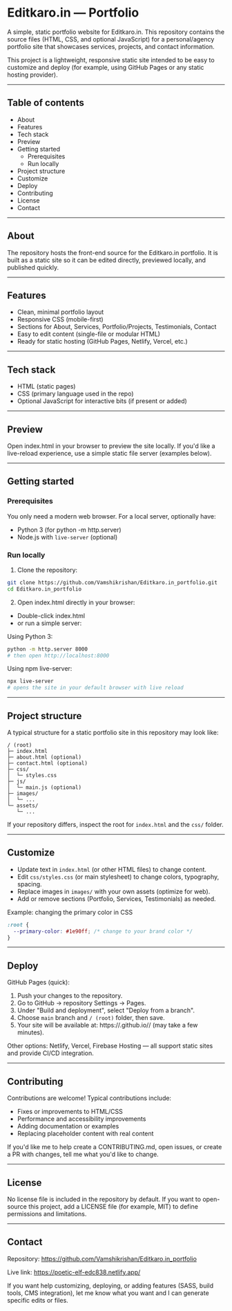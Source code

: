 # Editkaro.in — Portfolio

A simple, static portfolio website for Editkaro.in. This repository contains the source files (HTML, CSS, and optional JavaScript) for a personal/agency portfolio site that showcases services, projects, and contact information.

This project is a lightweight, responsive static site intended to be easy to customize and deploy (for example, using GitHub Pages or any static hosting provider).

---

## Table of contents

- About
- Features
- Tech stack
- Preview
- Getting started
  - Prerequisites
  - Run locally
- Project structure
- Customize
- Deploy
- Contributing
- License
- Contact

---

## About

The repository hosts the front-end source for the Editkaro.in portfolio. It is built as a static site so it can be edited directly, previewed locally, and published quickly.

---

## Features

- Clean, minimal portfolio layout
- Responsive CSS (mobile-first)
- Sections for About, Services, Portfolio/Projects, Testimonials, Contact
- Easy to edit content (single-file or modular HTML)
- Ready for static hosting (GitHub Pages, Netlify, Vercel, etc.)

---

## Tech stack

- HTML (static pages)
- CSS (primary language used in the repo)
- Optional JavaScript for interactive bits (if present or added)

---

## Preview

Open index.html in your browser to preview the site locally. If you'd like a live-reload experience, use a simple static file server (examples below).

---

## Getting started

### Prerequisites

You only need a modern web browser. For a local server, optionally have:

- Python 3 (for python -m http.server)
- Node.js with `live-server` (optional)

### Run locally

1. Clone the repository:

```bash
git clone https://github.com/Vamshikrishan/Editkaro.in_portfolio.git
cd Editkaro.in_portfolio
```

2. Open index.html directly in your browser:

- Double-click index.html
- or run a simple server:

Using Python 3:

```bash
python -m http.server 8000
# then open http://localhost:8000
```

Using npm live-server:

```bash
npx live-server
# opens the site in your default browser with live reload
```

---

## Project structure

A typical structure for a static portfolio site in this repository may look like:

```
/ (root)
├─ index.html
├─ about.html (optional)
├─ contact.html (optional)
├─ css/
│  └─ styles.css
├─ js/
│  └─ main.js (optional)
├─ images/
│  └─ ...
└─ assets/
   └─ ...
```

If your repository differs, inspect the root for `index.html` and the `css/` folder.

---

## Customize

- Update text in `index.html` (or other HTML files) to change content.
- Edit `css/styles.css` (or main stylesheet) to change colors, typography, spacing.
- Replace images in `images/` with your own assets (optimize for web).
- Add or remove sections (Portfolio, Services, Testimonials) as needed.

Example: changing the primary color in CSS

```css
:root {
  --primary-color: #1e90ff; /* change to your brand color */
}
```

---

## Deploy

GitHub Pages (quick):

1. Push your changes to the repository.
2. Go to GitHub → repository Settings → Pages.
3. Under "Build and deployment", select "Deploy from a branch".
4. Choose `main` branch and `/ (root)` folder, then save.
5. Your site will be available at: https://<your-username>.github.io/<repo-name>/ (may take a few minutes).

Other options: Netlify, Vercel, Firebase Hosting — all support static sites and provide CI/CD integration.

---

## Contributing

Contributions are welcome! Typical contributions include:

- Fixes or improvements to HTML/CSS
- Performance and accessibility improvements
- Adding documentation or examples
- Replacing placeholder content with real content

If you'd like me to help create a CONTRIBUTING.md, open issues, or create a PR with changes, tell me what you'd like to change.

---

## License

No license file is included in the repository by default. If you want to open-source this project, add a LICENSE file (for example, MIT) to define permissions and limitations.

---

## Contact

Repository: https://github.com/Vamshikrishan/Editkaro.in_portfolio

Live link: https://poetic-elf-edc838.netlify.app/

If you want help customizing, deploying, or adding features (SASS, build tools, CMS integration), let me know what you want and I can generate specific edits or files.
